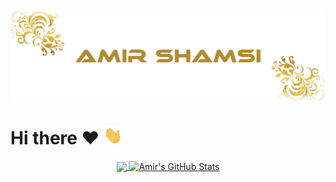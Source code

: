 <p align='center'>
   <a href="https://github.com/Amir-Shamsi">
      <img align="center" src="header.png"  width="1000px" />
   </a>
</p>

# Hi there ❤️ <a href="https://github.com/Amir-Shamsi"><img src="wave.gif" width="30px"></a>

<!--
**Amir-Shamsi/Amir-Shamsi** is a ✨ _special_ ✨ repository because its `README.md` (this file) appears on your GitHub profile.

Here are some ideas to get you started:

- 🔭 I’m currently working on ...
- 🌱 I’m currently learning ...
- 👯 I’m looking to collaborate on ...
- 🤔 I’m looking for help with ...
- 💬 Ask me about ...
- 📫 How to reach me: ...
- 😄 Pronouns: ...
- ⚡ Fun fact: ...
-->
<p align='center'>
  <a href="https://github.com/Amir-Shamsi">
    <img align="center" src="https://github-readme-stats.vercel.app/api/top-langs/?username=Amir-Shamsi&hide=java,html,tex&&theme=radical&langs_count=3" />
  </a>
  <a href="https://github.com/Amir-Shamsi">
    <img align="center" src="https://github-readme-stats.vercel.app/api?username=Amir-Shamsi&show_icons=true&line_height=27&count_private=true1&theme=radical" height=204.7              alt="Amir's GitHub Stats" />
  </a>
</p>
